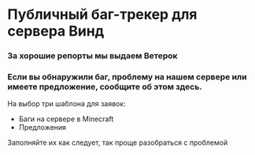 # Публичный баг-трекер для сервера Винд
### За хорошие репорты мы выдаем Ветерок
### Если вы обнаружили баг, проблему на нашем сервере или имеете предложение, сообщите об этом здесь.

На выбор три шаблона для заявок:
* Баги на сервере в Minecraft
* Предложения

Заполняйте их как следует, так проще разобраться с проблемой
